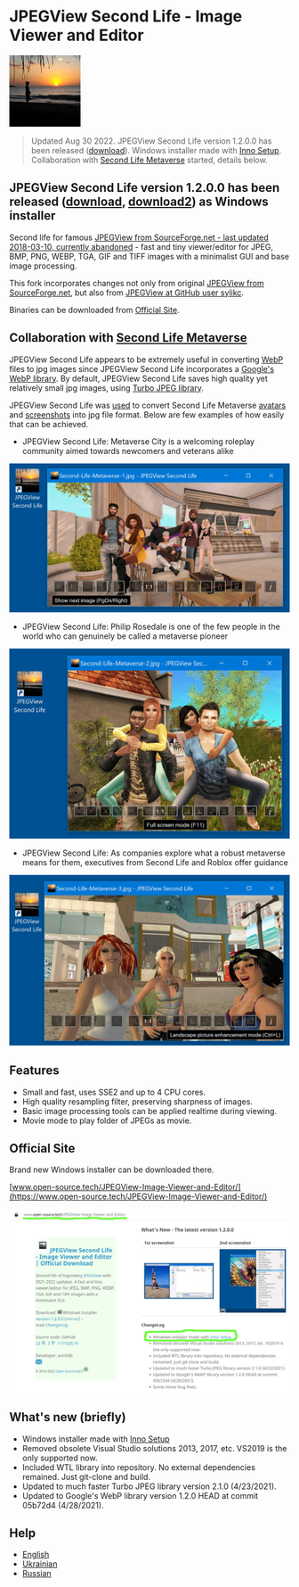 # JPEGView Second Life - Image Viewer and Editor

![JPEGView Second Life icon](favicon_large.png?raw=true)

> Updated Aug 30 2022. JPEGView Second Life version 1.2.0.0 has been released ([download](https://filedn.com/llBp1EbMQML0Hdv9A9SVo6b/Setup-JPEGViewSecondLife-v1.2.0.0-x64.exe)). Windows installer made with [Inno Setup](https://jrsoftware.org/isinfo.php). Collaboration with [Second Life Metaverse](https://en.wikipedia.org/wiki/Second_Life) started, details below.

## JPEGView Second Life version 1.2.0.0 has been released ([download](https://filedn.com/llBp1EbMQML0Hdv9A9SVo6b/Setup-JPEGViewSecondLife-v1.2.0.0-x64.exe), [download2](https://www.open-source.tech/JPEGView-Image-Viewer-and-Editor/downloads/Setup-JPEGViewSecondLife-v1.2.0.0-x64.exe)) as Windows installer

Second life for famous [JPEGView from SourceForge.net - last updated 2018-03-10, currently abandoned](https://sourceforge.net/projects/jpegview/) - fast and tiny viewer/editor for JPEG, BMP, PNG, WEBP, TGA, GIF and TIFF images with a minimalist GUI and base image processing.

This fork incorporates changes not only from original [JPEGView from SourceForge.net](https://sourceforge.net/projects/jpegview/),
but also from [JPEGView at GitHub user sylikc](https://github.com/sylikc/jpegview).

Binaries can be downloaded from [Official Site](https://www.open-source.tech/JPEGView-Image-Viewer-and-Editor/).

## Collaboration with [Second Life Metaverse](https://en.wikipedia.org/wiki/Second_Life)

JPEGView Second Life appears to be extremely useful in converting [WebP](https://en.wikipedia.org/wiki/WebP) files to jpg images
since JPEGView Second Life incorporates a [Google's WebP library](https://chromium.googlesource.com/webm/libwebp).
By default, JPEGView Second Life saves high quality yet relatively small jpg images, using [Turbo JPEG library](https://libjpeg-turbo.org).

JPEGView Second Life was [used](https://secondlife.com/destination/metaverse-city) to convert Second Life Metaverse
[avatars](https://www.pcgamer.com/second-life-metaverse-interview/) and [screenshots](https://mitsloan.mit.edu/ideas-made-to-matter/what-second-life-and-roblox-can-teach-us-about-metaverse)
into jpg file format. Below are few examples of how easily that can be achieved.

* JPEGView Second Life: Metaverse City is a welcoming roleplay community aimed towards newcomers and veterans alike

![JPEGView Second Life: Metaverse City is a welcoming roleplay community aimed towards newcomers and veterans alike](screenshots/JpegView-SL-1.jpg?raw=true)

* JPEGView Second Life: Philip Rosedale is one of the few people in the world who can genuinely be called a metaverse pioneer

![JPEGView Second Life: Philip Rosedale is one of the few people in the world who can genuinely be called a metaverse pioneer](screenshots/JpegView-SL-2.jpg?raw=true)

* JPEGView Second Life: As companies explore what a robust metaverse means for them, executives from Second Life and Roblox offer guidance

![JPEGView Second Life: As companies explore what a robust metaverse means for them, executives from Second Life and Roblox offer guidance](screenshots/JpegView-SL-3.jpg?raw=true)

## Features

* Small and fast, uses SSE2 and up to 4 CPU cores.
* High quality resampling filter, preserving sharpness of images.
* Basic image processing tools can be applied realtime during viewing.
* Movie mode to play folder of JPEGs as movie.

## Official Site

Brand new Windows installer can be downloaded there.

[www.open-source.tech/JPEGView-Image-Viewer-and-Editor/](https://www.open-source.tech/JPEGView-Image-Viewer-and-Editor/)

![www.open-source.tech/JPEGView-Image-Viewer-and-Editor/ screenshot](open-source-tech.jpg?raw=true)

## What's new (briefly)

* Windows installer made with [Inno Setup](https://jrsoftware.org/isinfo.php)
* Removed obsolete Visual Studio solutions 2013, 2017, etc. VS2019 is the only supported now.
* Included WTL library into repository. No external dependencies remained. Just git-clone and build.
* Updated to much faster Turbo JPEG library version 2.1.0 (4/23/2021).
* Updated to Google's WebP library version 1.2.0 HEAD at commit 05b72d4 (4/28/2021).

## Help

* [English](https://www.open-source.tech/JPEGView-Image-Viewer-and-Editor/readme.html)
* [Ukrainian](https://www.open-source.tech/JPEGView-Image-Viewer-and-Editor/readme-ua.html)
* [Russian](https://www.open-source.tech/JPEGView-Image-Viewer-and-Editor/readme-ru.html)
